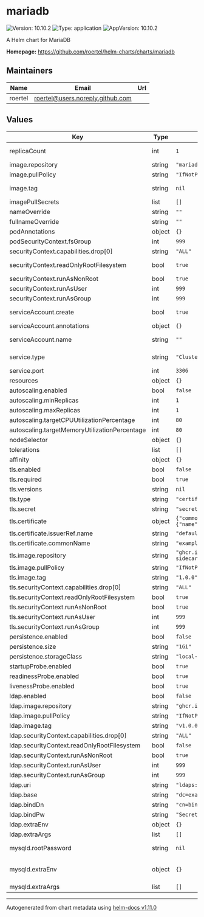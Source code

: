 # mariadb

![Version: 10.10.2](https://img.shields.io/badge/Version-10.10.2-informational?style=flat-square) ![Type: application](https://img.shields.io/badge/Type-application-informational?style=flat-square) ![AppVersion: 10.10.2](https://img.shields.io/badge/AppVersion-10.10.2-informational?style=flat-square)

A Helm chart for MariaDB

**Homepage:** <https://github.com/roertel/helm-charts/charts/mariadb>

## Maintainers

| Name | Email | Url |
| ---- | ------ | --- |
| roertel | <roertel@users.noreply.github.com> |  |

## Values

| Key | Type | Default | Description |
|-----|------|---------|-------------|
| replicaCount | int | `1` | Number of replicas. Only 1 is currently supported. |
| image.repository | string | `"mariadb"` | Image to use for deploying. |
| image.pullPolicy | string | `"IfNotPresent"` |  |
| image.tag | string | `nil` | Override the image tag whose default is the chart appVersion. |
| imagePullSecrets | list | `[]` |  |
| nameOverride | string | `""` |  |
| fullnameOverride | string | `""` |  |
| podAnnotations | object | `{}` |  |
| podSecurityContext.fsGroup | int | `999` |  |
| securityContext.capabilities.drop[0] | string | `"ALL"` |  |
| securityContext.readOnlyRootFilesystem | bool | `true` | Some temp files are required. You can mount a temp to emptyDir or RW root |
| securityContext.runAsNonRoot | bool | `true` |  |
| securityContext.runAsUser | int | `999` |  |
| securityContext.runAsGroup | int | `999` |  |
| serviceAccount.create | bool | `true` | Specifies whether a service account should be created |
| serviceAccount.annotations | object | `{}` | Annotations to add to the service account |
| serviceAccount.name | string | `""` | If not set and create is true, a name is generated using the fullname template |
| service.type | string | `"ClusterIP"` | Service type. Change this to expose outside of K8s |
| service.port | int | `3306` | Port to listen on |
| resources | object | `{}` |  |
| autoscaling.enabled | bool | `false` | Not supported at this time. |
| autoscaling.minReplicas | int | `1` |  |
| autoscaling.maxReplicas | int | `1` |  |
| autoscaling.targetCPUUtilizationPercentage | int | `80` |  |
| autoscaling.targetMemoryUtilizationPercentage | int | `80` |  |
| nodeSelector | object | `{}` |  |
| tolerations | list | `[]` |  |
| affinity | object | `{}` |  |
| tls.enabled | bool | `false` | Enable TLS. |
| tls.required | bool | `true` | Require clients to connect with TLS? |
| tls.versions | string | `nil` | Allowed TLS versions (TLSv1.2,TLSv1.3) |
| tls.type | string | `"certificate"` | TLS source: certificate or secret |
| tls.secret | string | `"secret-name"` | key, cert & chain values. |
| tls.certificate | object | `{"commonName":"example.com","issuerRef":{"name":"default"},"optional":{}}` | Mandatory if `type` is `certificate`. |
| tls.certificate.issuerRef.name | string | `"default"` | This is most likely not correct for your setup. |
| tls.certificate.commonName | string | `"example.com"` | Set to the FQDN of your server |
| tls.image.repository | string | `"ghcr.io/roertel/docker-mariadb-tls-sidecar"` | Image to use for the TLS refresher sidecar |
| tls.image.pullPolicy | string | `"IfNotPresent"` | Image pull policy |
| tls.image.tag | string | `"1.0.0"` | Image tag |
| tls.securityContext.capabilities.drop[0] | string | `"ALL"` |  |
| tls.securityContext.readOnlyRootFilesystem | bool | `true` |  |
| tls.securityContext.runAsNonRoot | bool | `true` |  |
| tls.securityContext.runAsUser | int | `999` |  |
| tls.securityContext.runAsGroup | int | `999` |  |
| persistence.enabled | bool | `false` | Enable the database to persist across restarts. |
| persistence.size | string | `"1Gi"` | Database size. |
| persistence.storageClass | string | `"local-path"` | Storage Class for the persistent volume |
| startupProbe.enabled | bool | `true` | Enable the startup probe |
| readinessProbe.enabled | bool | `true` | Enable the readiness probe |
| livenessProbe.enabled | bool | `true` | Enable the liveness probe |
| ldap.enabled | bool | `false` | Enable LDAP authentication to MariaDB |
| ldap.image.repository | string | `"ghcr.io/roertel/docker-nslcd-sidecar"` | Image to use for the LDAP sidecar |
| ldap.image.pullPolicy | string | `"IfNotPresent"` | Image pull policy |
| ldap.image.tag | string | `"v1.0.0"` | Image tag |
| ldap.securityContext.capabilities.drop[0] | string | `"ALL"` |  |
| ldap.securityContext.readOnlyRootFilesystem | bool | `false` | Needs to be false if templates are in use |
| ldap.securityContext.runAsNonRoot | bool | `true` |  |
| ldap.securityContext.runAsUser | int | `999` |  |
| ldap.securityContext.runAsGroup | int | `999` |  |
| ldap.uri | string | `"ldaps://ldap.example.com/"` | LDAP URI or comma-delimited URI list |
| ldap.base | string | `"dc=example,dc=com"` | LDAP search base in DC= format |
| ldap.bindDn | string | `"cn=bind,ou=system,dc=example,dc=com"` | LDAP bind user |
| ldap.bindPw | string | `"SecretPasswordChangeMe"` | LDAP bind password |
| ldap.extraEnv | object | `{}` | Extra environment variables to set. |
| ldap.extraArgs | list | `[]` | Extra arguments to pass to nslcd |
| mysqld.rootPassword | string | `nil` | Administrative (root) password or one will be generated for you |
| mysqld.extraEnv | object | `{}` | See https://github.com/docker-library/docs/tree/master/mariadb#environment-variables |
| mysqld.extraArgs | list | `[]` | Extra arguments to pass to mysqld |

----------------------------------------------
Autogenerated from chart metadata using [helm-docs v1.11.0](https://github.com/norwoodj/helm-docs/releases/v1.11.0)
